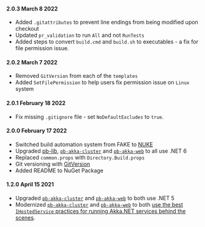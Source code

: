 #### 2.0.3 March 8 2022 ####

- Added `.gitattributes` to prevent line endings from being modified upon checkout
- Updated `pr_validation` to run `All` and not `RunTests`
- Added steps to convert `build.cmd` and `build.sh` to executables - a fix for file permission issue.

#### 2.0.2 March 7 2022 ####

- Removed `GitVersion` from each of the `templates`
- Added `SetFilePermission` to help users fix permission issue on `Linux` system


#### 2.0.1 February 18 2022 ####

- Fix missing `.gitignore` file - set `NoDefaultExcludes` to `true`.


#### 2.0.0 February 17 2022 ####

- Switched build automation system from FAKE to [NUKE](https://nuke.build/)
- Upgraded [pb-lib](https://github.com/petabridge/Petabridge.Library/), [`pb-akka-cluster`](https://github.com/petabridge/Petabridge.App) and [`pb-akka-web`](https://github.com/petabridge/Petabridge.App.Web) to all use .NET 6
- Replaced `common.props` with `Directory.Build.props`
- Git versioning with [GitVersion](https://gitversion.net/)
- Added README to NuGet Package

#### 1.2.0 April 15 2021 ####

- Upgraded [`pb-akka-cluster`](https://github.com/petabridge/Petabridge.App) and [`pb-akka-web`](https://github.com/petabridge/Petabridge.App.Web) to both use .NET 5
- Modernized [`pb-akka-cluster`](https://github.com/petabridge/Petabridge.App) and [`pb-akka-web`](https://github.com/petabridge/Petabridge.App.Web) to both [use the best `IHostedService` practices for running Akka.NET services behind the scenes](https://petabridge.com/blog/akkadotnet-ihostedservice/).
